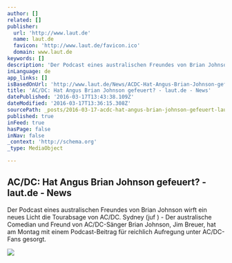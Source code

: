 ```yaml
---
author: []
related: []
publisher:
  url: 'http://www.laut.de'
  name: laut.de
  favicon: 'http://www.laut.de/favicon.ico'
  domain: www.laut.de
keywords: []
description: 'Der Podcast eines australischen Freundes von Brian Johnson wirft ein neues Licht die Tourabsage von AC/DC. Sydney (juf ) - Der australische Comedian und Freund von AC/DC-Sänger Brian Johnson, Jim Breuer, hat am Montag mit einem Podcast-Beitrag für reichlich Aufregung unter AC/DC-Fans gesorgt.'
inLanguage: de
app_links: []
isBasedOnUrl: 'http://www.laut.de/News/ACDC-Hat-Angus-Brian-Johnson-gefeuert-17-03-2016-12340'
title: 'AC/DC: Hat Angus Brian Johnson gefeuert? - laut.de - News'
datePublished: '2016-03-17T13:43:38.109Z'
dateModified: '2016-03-17T13:36:15.308Z'
sourcePath: _posts/2016-03-17-acdc-hat-angus-brian-johnson-gefeuert-lautde-news.md
published: true
inFeed: true
hasPage: false
inNav: false
_context: 'http://schema.org'
_type: MediaObject

---
```

<article style=""><h1>AC/DC: Hat Angus Brian Johnson gefeuert? - laut.de - News</h1><p>Der Podcast eines australischen Freundes von Brian Johnson wirft ein neues Licht die Tourabsage von AC/DC. Sydney (juf ) - Der australische Comedian und Freund von AC/DC-Sänger Brian Johnson, Jim Breuer, hat am Montag mit einem Podcast-Beitrag für reichlich Aufregung unter AC/DC-Fans gesorgt.</p><img src="http://www.laut.de/News/ACDC-Hat-Angus-Brian-Johnson-gefeuert-17-03-2016-12340/acdc-hat-angus-brian-johnson-gefeuert-168582.jpg" /></article>